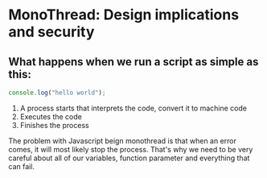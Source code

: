 # MonoThread: Design implications and security

## What happens when we run a script as simple as this:

```javascript
console.log("hello world");
```

1. A process starts that interprets the code, convert it to machine code   
2. Executes the code
3. Finishes the process

The problem with Javascript beign monothread is that when an error comes, it will most likely stop the process. That's why we need to be very careful about all of our variables, function parameter and everything that can fail.

